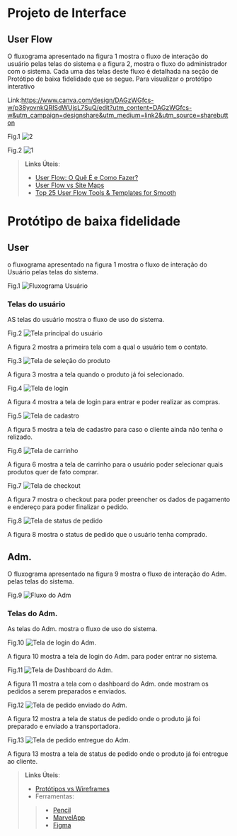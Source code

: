 
# Projeto de Interface

## User Flow

O fluxograma apresentado na figura 1 mostra o fluxo de interação do usuário pelas telas do sistema e a figura 2, mostra o fluxo do administrador com o sistema. Cada uma das telas deste fluxo é detalhada na seção de Protótipo de baixa fidelidade que se segue. Para visualizar o protótipo interativo

Link:https://www.canva.com/design/DAGzWGfcs-w/p38yovnkQRISdWUjsL7SuQ/edit?utm_content=DAGzWGfcs-w&utm_campaign=designshare&utm_medium=link2&utm_source=sharebutton

Fig.1
![2](https://github.com/user-attachments/assets/6c03ab17-6cc0-490e-bca5-3d955201ec20)

Fig.2
![1](https://github.com/user-attachments/assets/69ee64e3-2ded-4330-ab09-f6d9d4d4a616)

> **Links Úteis**:
> - [User Flow: O Quê É e Como Fazer?](https://medium.com/7bits/fluxo-de-usu%C3%A1rio-user-flow-o-que-%C3%A9-como-fazer-79d965872534)
> - [User Flow vs Site Maps](http://designr.com.br/sitemap-e-user-flow-quais-as-diferencas-e-quando-usar-cada-um/)
> - [Top 25 User Flow Tools & Templates for Smooth](https://www.mockplus.com/blog/post/user-flow-tools)

# Protótipo de baixa fidelidade


## User

o fluxograma apresentado na figura 1 mostra o fluxo de interação do Usuário pelas telas do sistema.
	
Fig.1
![Fluxograma Usuário](img/prototipodebaixafidelidadeuser.PNG)

### Telas do usuário

AS telas do usuário mostra o fluxo de uso do sistema.

Fig.2
![Tela principal do usuário](img/telaprincipaluser.PNG)

A figura 2 mostra a primeira tela com a qual o usuário tem o contato.

Fig.3
![Tela de seleção do produto](img/selecaodeprodutouser.PNG)

A figura 3 mostra a tela quando o produto já foi selecionado.

Fig.4
![Tela de login](img/loginuser.PNG)

A figura 4 mostra a tela de login para entrar e poder realizar as compras.

Fig.5
![Tela de cadastro](img/cadastrouser.PNG)

A figura 5 mostra a tela de cadastro para caso o cliente ainda não tenha o relizado.

Fig.6
![Tela de carrinho](img/carrinhouser.PNG)

A figura 6 mostra a tela de carrinho para o usuário poder selecionar quais produtos quer de fato comprar.

Fig.7
![Tela de checkout](img/checkoutuser.PNG)

A figura 7 mostra o checkout para poder preencher os dados de pagamento e endereço para poder finalizar o pedido.

Fig.8
![Tela de status de pedido](img/statuspedidouser.PNG)

A figura 8 mostra o status de pedido que o usuário tenha comprado.

## Adm.

O fluxograma apresentado na figura 9 mostra o fluxo de interação do Adm. pelas telas do sistema.

Fig.9
![Fluxo do Adm](img/prototipodebaixafidelidadeadm.PNG)

### Telas do Adm.

As telas do Adm. mostra o fluxo de uso do sistema.

Fig.10
![Tela de login do Adm.](img/loginadm.PNG)

A figura 10 mostra a tela de login do Adm. para poder entrar no sistema.

Fig.11
![Tela de Dashboard do Adm.](img/dashboardadm.PNG)

A figura 11 mostra a tela com o dashboard do Adm. onde mostram os pedidos a serem preparados e enviados.

Fig.12
![Tela de pedido enviado do Adm.](img/pedidoenviadoadm.PNG)

A figura 12 mostra a tela de status de pedido onde o produto já foi preparado e enviado a transportadora.

Fig.13
![Tela de pedido entregue do Adm.](img/pedidoentregueadm.PNG)

A figura 13 mostra a tela de status de pedido onde o produto já foi entregue ao cliente.

 
> **Links Úteis**:
> - [Protótipos vs Wireframes](https://www.nngroup.com/videos/prototypes-vs-wireframes-ux-projects/)
>- Ferramentas:
>> - [Pencil](https://pencil.evolus.vn/)
>> - [MarvelApp](https://marvelapp.com/)
>> - [Figma](https://www.figma.com/)



